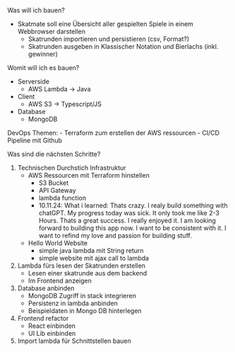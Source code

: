 Was will ich bauen?
- Skatmate soll eine Übersicht aller gespielten Spiele in einem Webbrowser darstellen
	- Skatrunden importieren und persistieren (csv, Format?)
	- Skatrunden ausgeben in Klassischer Notation und Bierlachs (inkl. gewinner)
	
Womit will ich es bauen?
- Serverside
	- AWS Lambda -> Java
- Client
	- AWS S3 -> Typescript/JS
- Database 
	- MongoDB

DevOps Themen:
	- Terraform zum erstellen der AWS ressourcen
	- CI/CD Pipeline mit Github

Was sind die nächsten Schritte?
1. Technischen Durchstich Infrastruktur
   - AWS Ressourcen mit Terraform hinstellen
      - S3 Bucket 
      - API Gateway 
      - lambda function
     - 10.11.24: What i learned: Thats crazy. I realy build something with chatGPT. My progress today was sick. It only took me like 2-3 Hours. Thats a great success. I really enjoyed it. I am looking forward to building this app now. I want to be consistent with it. I want to refind my love and passion for building stuff. 
   - Hello World Website
     - simple java lambda mit String return
     - simple website mit ajax call to lambda
2. Lambda fürs lesen der Skatrunden erstellen
   - Lesen einer skatrunde aus dem backend
   - Im Frontend anzeigen
3. Database anbinden
   - MongoDB Zugriff in stack integrieren
   - Persistenz in lambda anbinden
   - Beispieldaten in Mongo DB hinterlegen
4. Frontend refactor
   - React einbinden
   - UI Lib einbinden
5. Import lambda für Schnittstellen bauen
